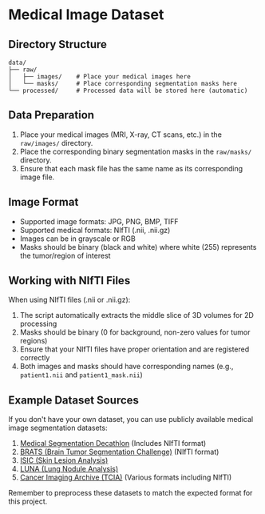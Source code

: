 # Medical Image Dataset

## Directory Structure

```
data/
├── raw/
│   ├── images/    # Place your medical images here
│   └── masks/     # Place corresponding segmentation masks here
└── processed/     # Processed data will be stored here (automatic)
```

## Data Preparation

1. Place your medical images (MRI, X-ray, CT scans, etc.) in the `raw/images/` directory.
2. Place the corresponding binary segmentation masks in the `raw/masks/` directory.
3. Ensure that each mask file has the same name as its corresponding image file.

## Image Format

- Supported image formats: JPG, PNG, BMP, TIFF
- Supported medical formats: NIfTI (.nii, .nii.gz)
- Images can be in grayscale or RGB
- Masks should be binary (black and white) where white (255) represents the tumor/region of interest

## Working with NIfTI Files

When using NIfTI files (.nii or .nii.gz):

1. The script automatically extracts the middle slice of 3D volumes for 2D processing
2. Masks should be binary (0 for background, non-zero values for tumor regions)
3. Ensure that your NIfTI files have proper orientation and are registered correctly
4. Both images and masks should have corresponding names (e.g., `patient1.nii` and `patient1_mask.nii`)

## Example Dataset Sources

If you don't have your own dataset, you can use publicly available medical image segmentation datasets:

1. [Medical Segmentation Decathlon](http://medicaldecathlon.com/) (Includes NIfTI format)
2. [BRATS (Brain Tumor Segmentation Challenge)](https://www.med.upenn.edu/cbica/brats2020/data.html) (NIfTI format)
3. [ISIC (Skin Lesion Analysis)](https://challenge.isic-archive.com/data/)
4. [LUNA (Lung Nodule Analysis)](https://luna16.grand-challenge.org/Data/)
5. [Cancer Imaging Archive (TCIA)](https://www.cancerimagingarchive.net/) (Various formats including NIfTI)

Remember to preprocess these datasets to match the expected format for this project. 